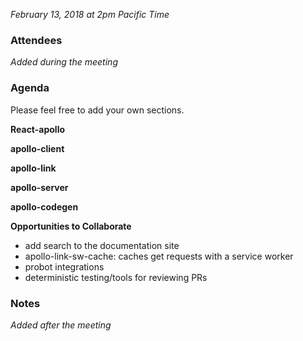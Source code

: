*February 13, 2018 at 2pm Pacific Time*

### Attendees
*Added during the meeting*

### Agenda

Please feel free to add your own sections.

**React-apollo**

**apollo-client**

**apollo-link**

**apollo-server**

**apollo-codegen**

**Opportunities to Collaborate**

- add search to the documentation site
- apollo-link-sw-cache: caches get requests with a service worker
- probot integrations
- deterministic testing/tools for reviewing PRs

### Notes
*Added after the meeting*
